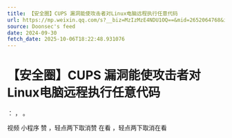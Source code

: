 ```yaml
---
title: 【安全圈】CUPS 漏洞能使攻击者对Linux电脑远程执行任意代码
url: https://mp.weixin.qq.com/s?__biz=MzIzMzE4NDU1OQ==&mid=2652064768&idx=4&sn=4a40b11619da28fb516d2360775dd505
source: Doonsec's feed
date: 2024-09-30
fetch_date: 2025-10-06T18:22:48.931076
---
```


# 【安全圈】CUPS 漏洞能使攻击者对Linux电脑远程执行任意代码

：
，
。

视频
小程序
赞
，轻点两下取消赞
在看
，轻点两下取消在看